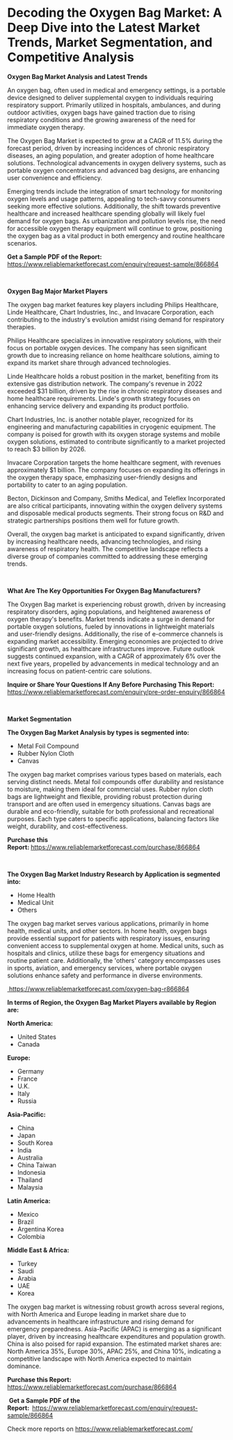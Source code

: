 <p><h1>Decoding the Oxygen Bag Market: A Deep Dive into the Latest Market Trends, Market Segmentation, and Competitive Analysis</h1></p><p><strong>Oxygen Bag Market Analysis and Latest Trends</strong></p>
<p><p>An oxygen bag, often used in medical and emergency settings, is a portable device designed to deliver supplemental oxygen to individuals requiring respiratory support. Primarily utilized in hospitals, ambulances, and during outdoor activities, oxygen bags have gained traction due to rising respiratory conditions and the growing awareness of the need for immediate oxygen therapy.</p><p>The Oxygen Bag Market is expected to grow at a CAGR of 11.5% during the forecast period, driven by increasing incidences of chronic respiratory diseases, an aging population, and greater adoption of home healthcare solutions. Technological advancements in oxygen delivery systems, such as portable oxygen concentrators and advanced bag designs, are enhancing user convenience and efficiency. </p><p>Emerging trends include the integration of smart technology for monitoring oxygen levels and usage patterns, appealing to tech-savvy consumers seeking more effective solutions. Additionally, the shift towards preventive healthcare and increased healthcare spending globally will likely fuel demand for oxygen bags. As urbanization and pollution levels rise, the need for accessible oxygen therapy equipment will continue to grow, positioning the oxygen bag as a vital product in both emergency and routine healthcare scenarios.</p></p>
<p><strong>Get a Sample PDF of the Report:&nbsp;</strong> <a href="https://www.reliablemarketforecast.com/enquiry/request-sample/866864?utm_campaign=2456&utm_medium=2&utm_source=Github&utm_content=ia&utm_term=03032025&utm_id=oxygen-bag">https://www.reliablemarketforecast.com/enquiry/request-sample/866864</a></p>
<p>&nbsp;</p>
<p><strong>Oxygen Bag Major Market Players</strong></p>
<p><p>The oxygen bag market features key players including Philips Healthcare, Linde Healthcare, Chart Industries, Inc., and Invacare Corporation, each contributing to the industry's evolution amidst rising demand for respiratory therapies. </p><p>Philips Healthcare specializes in innovative respiratory solutions, with their focus on portable oxygen devices. The company has seen significant growth due to increasing reliance on home healthcare solutions, aiming to expand its market share through advanced technologies.</p><p>Linde Healthcare holds a robust position in the market, benefiting from its extensive gas distribution network. The company's revenue in 2022 exceeded $31 billion, driven by the rise in chronic respiratory diseases and home healthcare requirements. Linde's growth strategy focuses on enhancing service delivery and expanding its product portfolio.</p><p>Chart Industries, Inc. is another notable player, recognized for its engineering and manufacturing capabilities in cryogenic equipment. The company is poised for growth with its oxygen storage systems and mobile oxygen solutions, estimated to contribute significantly to a market projected to reach $3 billion by 2026.</p><p>Invacare Corporation targets the home healthcare segment, with revenues approximately $1 billion. The company focuses on expanding its offerings in the oxygen therapy space, emphasizing user-friendly designs and portability to cater to an aging population.</p><p>Becton, Dickinson and Company, Smiths Medical, and Teleflex Incorporated are also critical participants, innovating within the oxygen delivery systems and disposable medical products segments. Their strong focus on R&D and strategic partnerships positions them well for future growth.</p><p>Overall, the oxygen bag market is anticipated to expand significantly, driven by increasing healthcare needs, advancing technologies, and rising awareness of respiratory health. The competitive landscape reflects a diverse group of companies committed to addressing these emerging trends.</p></p>
<p>&nbsp;</p>
<p><strong>What Are The Key Opportunities For Oxygen Bag Manufacturers?</strong></p>
<p><p>The Oxygen Bag market is experiencing robust growth, driven by increasing respiratory disorders, aging populations, and heightened awareness of oxygen therapy's benefits. Market trends indicate a surge in demand for portable oxygen solutions, fueled by innovations in lightweight materials and user-friendly designs. Additionally, the rise of e-commerce channels is expanding market accessibility. Emerging economies are projected to drive significant growth, as healthcare infrastructures improve. Future outlook suggests continued expansion, with a CAGR of approximately 6% over the next five years, propelled by advancements in medical technology and an increasing focus on patient-centric care solutions.</p></p>
<p><strong>Inquire or Share Your Questions If Any Before Purchasing This Report:</strong> <a href="https://www.reliablemarketforecast.com/enquiry/pre-order-enquiry/866864?utm_campaign=2456&utm_medium=2&utm_source=Github&utm_content=ia&utm_term=03032025&utm_id=oxygen-bag">https://www.reliablemarketforecast.com/enquiry/pre-order-enquiry/866864</a></p>
<p>&nbsp;</p>
<p><strong>Market Segmentation</strong></p>
<p><strong>The Oxygen Bag Market Analysis by types is segmented into:</strong></p>
<p><ul><li>Metal Foil Compound</li><li>Rubber Nylon Cloth</li><li>Canvas</li></ul></p>
<p><p>The oxygen bag market comprises various types based on materials, each serving distinct needs. Metal foil compounds offer durability and resistance to moisture, making them ideal for commercial uses. Rubber nylon cloth bags are lightweight and flexible, providing robust protection during transport and are often used in emergency situations. Canvas bags are durable and eco-friendly, suitable for both professional and recreational purposes. Each type caters to specific applications, balancing factors like weight, durability, and cost-effectiveness.</p></p>
<p><strong>Purchase this Report:&nbsp;</strong><a href="https://www.reliablemarketforecast.com/purchase/866864?utm_campaign=2456&utm_medium=2&utm_source=Github&utm_content=ia&utm_term=03032025&utm_id=oxygen-bag">https://www.reliablemarketforecast.com/purchase/866864</a></p>
<p>&nbsp;</p>
<p><strong>The Oxygen Bag Market Industry Research by Application is segmented into:</strong></p>
<p><ul><li>Home Health</li><li>Medical Unit</li><li>Others</li></ul></p>
<p><p>The oxygen bag market serves various applications, primarily in home health, medical units, and other sectors. In home health, oxygen bags provide essential support for patients with respiratory issues, ensuring convenient access to supplemental oxygen at home. Medical units, such as hospitals and clinics, utilize these bags for emergency situations and routine patient care. Additionally, the 'others' category encompasses uses in sports, aviation, and emergency services, where portable oxygen solutions enhance safety and performance in diverse environments.</p></p>
<p><a href="https://www.reliablemarketforecast.com/oxygen-bag-r866864?utm_campaign=2456&utm_medium=2&utm_source=Github&utm_content=ia&utm_term=03032025&utm_id=oxygen-bag">&nbsp;https://www.reliablemarketforecast.com/oxygen-bag-r866864</a></p>
<p><strong>In terms of Region, the Oxygen Bag Market Players available by Region are:</strong></p>
<p>
    <p> <strong> North America: </strong>
        <ul>
            <li>United States</li>
            <li>Canada</li>
        </ul>
        </p> 
    <p> <strong> Europe: </strong>
        <ul>
            <li>Germany</li>
            <li>France</li>
            <li>U.K.</li>
            <li>Italy</li>
            <li>Russia</li>
        </ul>
        </p> 
    <p> <strong> Asia-Pacific: </strong>
        <ul>
            <li>China</li>
            <li>Japan</li>
            <li>South Korea</li>
            <li>India</li>
            <li>Australia</li>
            <li>China Taiwan</li>
            <li>Indonesia</li>
            <li>Thailand</li>
            <li>Malaysia</li>
        </ul>
        </p> 
    <p> <strong> Latin America: </strong>
        <ul>
            <li>Mexico</li>
            <li>Brazil</li>
            <li>Argentina Korea</li>
            <li>Colombia</li>
        </ul>
        </p> 
    <p> <strong> Middle East & Africa: </strong>
        <ul>
            <li>Turkey</li>
            <li>Saudi</li>
            <li>Arabia</li>
            <li>UAE</li>
            <li>Korea</li>
        </ul>
    </p>
    </p>
<p><p>The oxygen bag market is witnessing robust growth across several regions, with North America and Europe leading in market share due to advancements in healthcare infrastructure and rising demand for emergency preparedness. Asia-Pacific (APAC) is emerging as a significant player, driven by increasing healthcare expenditures and population growth. China is also poised for rapid expansion. The estimated market shares are: North America 35%, Europe 30%, APAC 25%, and China 10%, indicating a competitive landscape with North America expected to maintain dominance.</p></p>
<p><strong>Purchase this Report: </strong><a href="https://www.reliablemarketforecast.com/purchase/866864?utm_campaign=2456&utm_medium=2&utm_source=Github&utm_content=ia&utm_term=03032025&utm_id=oxygen-bag">https://www.reliablemarketforecast.com/purchase/866864</a></p>
<p>&nbsp;<strong>Get a Sample PDF of the Report:&nbsp;&nbsp;</strong><a href="https://www.reliablemarketforecast.com/enquiry/request-sample/866864?utm_campaign=2456&utm_medium=2&utm_source=Github&utm_content=ia&utm_term=03032025&utm_id=oxygen-bag">https://www.reliablemarketforecast.com/enquiry/request-sample/866864</a></p>
<p><strong></strong></p>
<p>Check more reports on <a href="https://www.reliablemarketforecast.com/?utm_campaign=2456&utm_medium=2&utm_source=Github&utm_content=ia&utm_term=03032025&utm_id=oxygen-bag">https://www.reliablemarketforecast.com/</a></p>